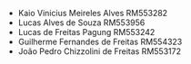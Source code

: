 - Kaio Vinicius Meireles Alves RM553282
- Lucas Alves de Souza RM553956
- Lucas de Freitas Pagung RM553242
- Guilherme Fernandes de Freitas RM554323
- João Pedro Chizzolini de Freitas RM553172